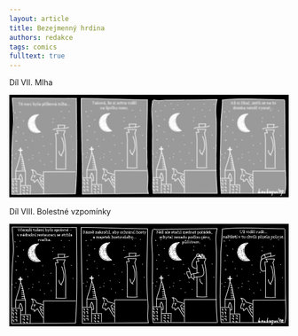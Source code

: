 ```yaml
---
layout: article
title: Bezejmenný hrdina
authors: redakce
tags: comics
fulltext: true
---
```


Díl VII. Mlha

<div class="hrdina"><img src="hrdina7.jpg"></div>

Díl VIII. Bolestné vzpomínky

<div class="hrdina"><img src="hrdina8.jpg"></div>
